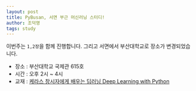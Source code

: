 ```yaml
---
layout: post
title: PyBusan, 서면 부근 머신러닝 스터디!
author: 조덕명
tags: study
---
```


이번주는 `1,2장`을 함께 진행합니다. 그리고 서면에서 부산대학교로 장소가 변경되었습니다.

- 장소 : 부산대학교 국제관 615호
- 시간 : 오후 2시 ~ 4시
- 교재 : [케라스 창시자에게 배우는 딥러닝 Deep Learning with Python](https://www.aladin.co.kr/shop/wproduct.aspx?ItemId=170317445)
